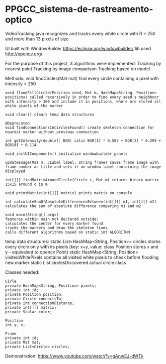 # PPGCC_sistema-de-rastreamento-optico

VideoTracking.java recognizes and tracks every white circle with R > 250 and more than 13 pixels of size

UI built with WindowBuilder https://eclipse.org/windowbuilder/
lib used http://opencv.org/

For the purpose of this project, 3 algorithms were implemented:
Tracking by nearest point
Tracking by image comparison
Tracking based on model

Methods:
	void findCircles(Mat mat) find every circle containing a pixel with intensity > 250

	void floodFillCircle(Position seed, Mat m, HashMap<String, Position> positions) called recursively in order to find every seed's neighboor with intensity > 100 and include it in positions, where are stored all white pixels of the marker

	void clear() clears temp data structures

	@Deprecated
	void findConnectionsInCirclesFound() create skeleton connection for nearest marker without previous connection

	int getIntensity(double[] BGR) calcs BGR[1] * 0.587 + BGR[2] * 0.299 + BGR[0] * 0.114

	void initUIComponents() initialize windowbuilder panels

	updateImage(Mat m, JLabel label, String frame) saves frame image with frame number as title and sets it on window label containing the image displayed

	int[][] findMatrixAroundCircle(Circle c, Mat m) returns binary matrix 15x15 around c in m

	void printMatrix(int[][] matrix) prints matrix on console

	int calculateSumOfAbsoluteDifferencesBetween(int[][] m1, int[][] m2) calculates the sum of absolute difference comparing m1 and m2

	void main(String[] args)
	features within main not declared outside:
	calculates the center for every marker found
	tracks the markers and draw the skeleton lines
	calls different algorithms based on static int ALGORITHM

temp data structures:
	static List<HashMap<String, Position>> circles stores every circle only with its pixels (key: x+y, value: class Position stores x and y - equivalent to opencv Point)
	static HashMap<String, Position> visitedWhitePixels contains all visited white pixels to check before flooding new marker
	static List<Circle> circlesDiscovered actual circle class


Classes needed:

	Cirle
	private HashMap<String, Position> pixels;
	private int id;
	private Position position;
	private Circle connectsTo;
	private int connectionDistance;
	private int[][] matrix;
	private Scalar color;

	Position
	int y, x;

	Frame
	private int id;
	private Mat mat;
	private List<Circle> circles;

Demonstration:
https://www.youtube.com/watch?v=gAnwEJ-dWTk